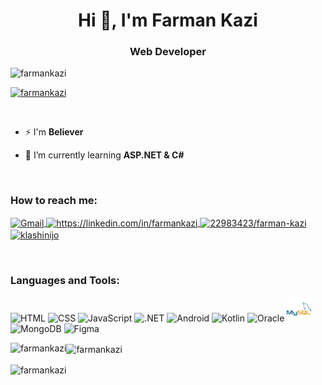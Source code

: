 <h1 align="center">Hi 👋, I'm Farman Kazi</h1>
<h3 align="center">Web Developer</h3>

<p align="left">
    <img src="https://komarev.com/ghpvc/?username=farmankazi&label=Profile%20views&color=0e75b6&style=flat" alt="farmankazi" />
</p>

<p align="left">
    <a href="https://github.com/ryo-ma/github-profile-trophy"><img src="https://github-profile-trophy.vercel.app/?username=farmankazi" alt="farmankazi" /></a>
</p><br>

- ⚡ I'm **Believer**

- 🌱 I’m currently learning **ASP.NET & C#**

<br>

<h3 align="left">How to reach me:</h3>

<p align="left">
    <a href="mailto:developerfarmankazi@gmail.com" target="blank">
        <img align="center" src="https://drive.google.com/uc?export=view&id=17g3Ggpu_yLR7fV9Qo_T6zG5SUUP_FqDf" alt="Gmail" height="30" width="40" />
    </a>
    <a href="https://linkedin.com/in/farmankazi" target="blank">
        <img align="center" src="https://drive.google.com/uc?export=view&id=18iDh8VBUuhQcZsvevEQJWKrZArHmHkRH" alt="https://linkedin.com/in/farmankazi" height="30" width="40" />
    </a>
    <a href="https://stackoverflow.com/users/22983423/farman-kazi" target="blank">
        <img align="center" src="https://raw.githubusercontent.com/rahuldkjain/github-profile-readme-generator/master/src/images/icons/Social/stack-overflow.svg" alt="22983423/farman-kazi" height="30" width="40" />
    </a>
    <a href="https://twitter.com/klashinijo" target="blank">
        <img align="center" src="https://raw.githubusercontent.com/rahuldkjain/github-profile-readme-generator/master/src/images/icons/Social/twitter.svg" alt="klashinijo" height="30" width="40" />
    </a>
</p>
<br>

<h3 align="left">Languages and Tools:</h3>
<p>
    <img src="https://drive.google.com/uc?export=view&id=1swOUDBcafxRd8n3-Vnxny5oJRT43RjGE" alt="HTML" width="40" height="40"/>
    <img src="https://drive.google.com/uc?export=view&id=1i7fY5_ZU85hpEVx6XZmzdUOSI1nXOH2o" alt="CSS" width="40" height="40"/>
    <img src="https://drive.google.com/uc?export=view&id=1eYtqcHvh6RyKIR3fbE_rBjrkxMqbV_Ky" alt="JavaScript" width="40" height="40"/>
    <img src="https://drive.google.com/uc?export=view&id=1RYaWDCublEKKEF0iIxPKK6dtuiaOkQxS" alt=".NET" width="40" height="40"/>
    <img src="https://drive.google.com/uc?export=view&id=1P4KmQUv01rvfFBrQNBMXP1LHPyBv2vDQ" alt="Android" width="40" height="40"/>
    <img src="https://drive.google.com/uc?export=view&id=12y8N4gMgeNVp9L1uRpTj1aDGShEerMl-" alt="Kotlin" width="40" height="40"/>
    <img src="https://drive.google.com/uc?export=view&id=1Ose6Wo-NrtzFZDPmLNuBRAFmi89-UawN" alt="Oracle" width="40" height="40"/>
    <img src="https://raw.githubusercontent.com/devicons/devicon/master/icons/mysql/mysql-original-wordmark.svg" alt="MySQL" width="40" height="40"/>
    <img src="https://drive.google.com/uc?export=view&id=15dOTZXs9fGAV9T2KzBJLk5dVLh76E_Py" alt="MongoDB" width="80" height="40"/>
    <img src="https://drive.google.com/uc?export=view&id=1X4HaHLMYWzWxiDEBbQFasKOJp47b3maY" alt="Figma" width="40" height="40"/>
</p>

<p>
    <img align="left" src="https://github-readme-stats.vercel.app/api/top-langs?username=farmankazi&show_icons=true&locale=en&layout=compact" alt="farmankazi" />
</p>
<p>
    <img align="center" src="https://github-readme-stats.vercel.app/api?username=farmankazi&show_icons=true&locale=en" alt="farmankazi" />
</p>
<p>
    <img align="center" src="https://github-readme-streak-stats.herokuapp.com/?user=farmankazi&" alt="farmankazi" />
</p>

